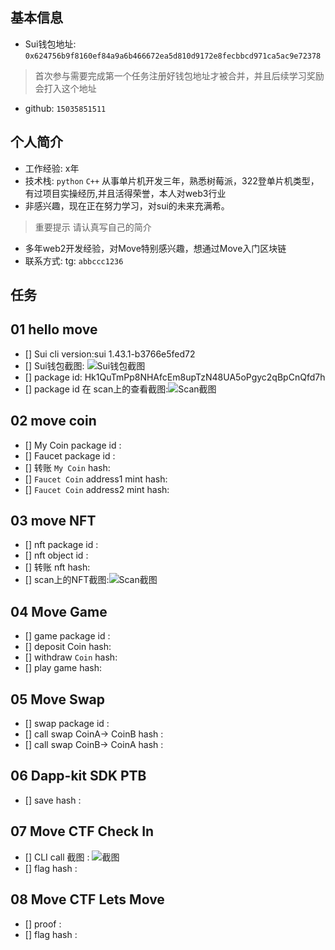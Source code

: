 ## 基本信息
- Sui钱包地址: `0x624756b9f8160ef84a9a6b466672ea5d810d9172e8fecbbcd971ca5ac9e72378`
> 首次参与需要完成第一个任务注册好钱包地址才被合并，并且后续学习奖励会打入这个地址
- github: `15035851511`

## 个人简介
- 工作经验: x年
- 技术栈: `python` `C++` 从事单片机开发三年，熟悉树莓派，322登单片机类型，有过项目实操经历,并且活得荣誉，本人对web3行业
- 非感兴趣，现在正在努力学习，对sui的未来充满希。
> 重要提示 请认真写自己的简介
- 多年web2开发经验，对Move特别感兴趣，想通过Move入门区块链
- 联系方式: tg: `abbccc1236` 

## 任务

##   01 hello move  
- [] Sui cli version:sui 1.43.1-b3766e5fed72
- [] Sui钱包截图: ![Sui钱包截图](./images/你的图片地址)
- [] package id: Hk1QuTmPp8NHAfcEm8upTzN48UA5oPgyc2qBpCnQfd7h
- [] package id 在 scan上的查看截图:![Scan截图](./images/你的图片地址)

##   02 move coin
- [] My Coin package id : 
- [] Faucet package id : 
- [] 转账 `My Coin` hash:
- [] `Faucet Coin` address1 mint hash:
- [] `Faucet Coin` address2 mint hash:

##   03 move NFT
- [] nft package id :
- [] nft object id : 
- [] 转账 nft  hash:
- [] scan上的NFT截图:![Scan截图](./images/你的图片地址)

##   04 Move Game
- [] game package id :
- [] deposit Coin hash:
- [] withdraw `Coin` hash:
- [] play game hash:

##   05 Move Swap
- [] swap package id :
- [] call swap CoinA-> CoinB  hash :
- [] call swap CoinB-> CoinA  hash :

##   06 Dapp-kit SDK PTB
- [] save hash :

##   07 Move CTF Check In
- [] CLI call 截图 : ![截图](./images/你的图片地址)
- [] flag hash :

##   08 Move CTF Lets Move
- [] proof : 
- [] flag hash :


